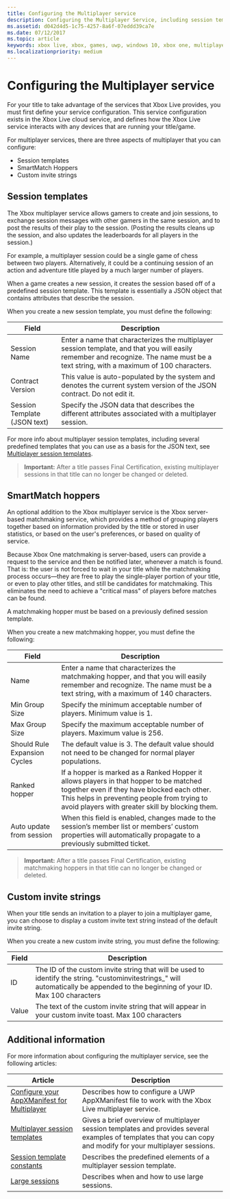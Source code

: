 ```yaml
---
title: Configuring the Multiplayer service
description: Configuring the Multiplayer Service, including session templates, SmartMatch hoppers, and custom invite strings.
ms.assetid: d042d4d5-1c75-4257-8a6f-07eddd39ca7e
ms.date: 07/12/2017
ms.topic: article
keywords: xbox live, xbox, games, uwp, windows 10, xbox one, multiplayer, service configuration, session template, custom invite string, smartmatch hopper
ms.localizationpriority: medium
---
```


# Configuring the Multiplayer service

For your title to take advantage of the services that Xbox Live provides, you must first define your service configuration.
This service configuration exists in the Xbox Live cloud service, and defines how the Xbox Live service interacts with any devices that are running your title/game.

For multiplayer services, there are three aspects of multiplayer that you can configure:
* Session templates
* SmartMatch Hoppers
* Custom invite strings


## Session templates

The Xbox multiplayer service allows gamers to create and join sessions, to exchange session messages with other gamers in the same session, and to post the results of their play to the session.
(Posting the results cleans up the session, and also updates the leaderboards for all players in the session.)

For example, a multiplayer session could be a single game of chess between two players.
Alternatively, it could be a continuing session of an action and adventure title played by a much larger number of players.

When a game creates a new session, it creates the session based off of a predefined session template.
This template is essentially a JSON object that contains attributes that describe the session.

When you create a new session template, you must define the following:

| Field | Description |
| --- | --- |
| Session Name | Enter a name that characterizes the multiplayer session template, and that you will easily remember and recognize. The name must be a text string, with a maximum of 100 characters. |
| Contract Version | This value is auto-populated by the system and denotes the current system version of the JSON contract. Do not edit it. |
| Session Template (JSON text) | Specify the JSON data that describes the different attributes associated with a multiplayer session. |

For more info about multiplayer session templates, including several predefined templates that you can use as a basis for the JSON text, see [Multiplayer session templates](session-templates.md).

> **Important:** After a title passes Final Certification, existing multiplayer sessions in that title can no longer be changed or deleted.


## SmartMatch hoppers

An optional addition to the Xbox multiplayer service is the Xbox server-based matchmaking service, which provides a method of grouping players together based on information provided by the title or stored in user statistics, or based on the user's preferences, or based on quality of service.

Because Xbox One matchmaking is server-based, users can provide a request to the service and then be notified later, whenever a match is found.
That is: the user is not forced to wait in your title while the matchmaking process occurs—they are free to play the single-player portion of your title, or even to play other titles, and still be candidates for matchmaking.
This eliminates the need to achieve a "critical mass" of players before matches can be found.

A matchmaking hopper must be based on a previously defined session template.

When you create a new matchmaking hopper, you must define the following:

| Field | Description |
|---|---|
|Name| Enter a name that characterizes the matchmaking hopper, and that you will easily remember and recognize. The name must be a text string, with a maximum of 140 characters. |
| Min Group Size | Specify the minimum acceptable number of players. Minimum value is 1. |
| Max Group Size | Specify the maximum acceptable number of players. Maximum value is 256. |
| Should Rule Expansion Cycles | The default value is 3. The default value should not need to be changed for normal player populations. |
| Ranked hopper | If a hopper is marked as a Ranked Hopper it allows players in that hopper to be matched together even if they have blocked each other. This helps in preventing people from trying to avoid players with greater skill by blocking them. |
| Auto update from session | When this field is enabled, changes made to the session’s member list or members’ custom properties will automatically propagate to a previously submitted ticket. |

> **Important:** After a title passes Final Certification, existing matchmaking hoppers in that title can no longer be changed or deleted.


## Custom invite strings

When your title sends an invitation to a player to join a multiplayer game, you can choose to display a custom invite text string instead of the default invite string.

When you create a new custom invite string, you must define the following:

| Field | Description |
|---|---|
| ID | The ID of the custom invite string that will be used to identify the string. "custominvitestrings_" will automatically be appended to the beginning of your ID. Max 100 characters |
| Value | The text of the custom invite string that will appear in your custom invite toast. Max 100 characters |


## Additional information

For more information about configuring the multiplayer service, see the following articles:

**Article** | **Description**
--- | ---
[Configure your AppXManifest for Multiplayer](../invite/multiplayer-invite-uwp.md) | Describes how to configure a UWP  AppXManifest file to work with the Xbox Live multiplayer service.
[Multiplayer session templates](session-templates.md) | Gives a brief overview of multiplayer session templates and provides several examples of templates that you can copy and modify for your multiplayer sessions.
[Session template constants](session-template-constants.md) | Describes the predefined elements of a multiplayer session template.
[Large sessions](large-sessions.md) | Describes when and how to use large sessions.
